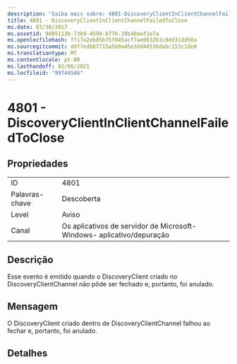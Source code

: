 ```yaml
---
description: 'Saiba mais sobre: 4801-DiscoveryClientInClientChannelFailedToClose'
title: 4801 - DiscoveryClientInClientChannelFailedToClose
ms.date: 03/30/2017
ms.assetid: 9d85113b-73b9-4599-b776-30b40aaf1e7a
ms.openlocfilehash: ff17a2eb85b75f045acf7ae0632b1c8dd31dd50a
ms.sourcegitcommit: ddf7edb67715a5b9a45e3dd44536dabc153c1de0
ms.translationtype: MT
ms.contentlocale: pt-BR
ms.lasthandoff: 02/06/2021
ms.locfileid: "99744546"
---
```

# <a name="4801---discoveryclientinclientchannelfailedtoclose"></a>4801 - DiscoveryClientInClientChannelFailedToClose

## <a name="properties"></a>Propriedades  
  
|||  
|-|-|  
|ID|4801|  
|Palavras-chave|Descoberta|  
|Level|Aviso|  
|Canal|Os aplicativos de servidor de Microsoft-Windows- aplicativo/depuração|  
  
## <a name="description"></a>Descrição  

 Esse evento é emitido quando o DiscoveryClient criado no DiscoveryClientChannel não pôde ser fechado e, portanto, foi anulado.  
  
## <a name="message"></a>Mensagem  

 O DiscoveryClient criado dentro de DiscoveryClientChannel falhou ao fechar e, portanto, foi anulado.  
  
## <a name="details"></a>Detalhes
